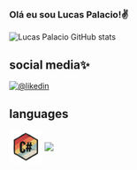  ### Olá eu sou Lucas Palacio!✌️
 ![Lucas Palacio GitHub stats](https://github-readme-stats.vercel.app/api?username=LucasPalacio&show_icons=true&theme=dracula)

## social media✨

[![@likedin](https://img.shields.io/badge/LinkedIn-0077B5?style=for-the-badge&logo=linkedin&logoColor=white)](https://www.linkedin.com/in/lucas-palacio-918b52361/)
##
## languages
<ul></ul>  
<a><img height=60 align="center" src="c.png"</a>
<a href="https://github.com/LucasPalacio/convoychat">
  <img height=100 align="center" src="https://github-readme-stats.vercel.app/api/top-langs?username=LucasPalacio&layout=compact&langs_count=8&card_width=320" />
</a>
